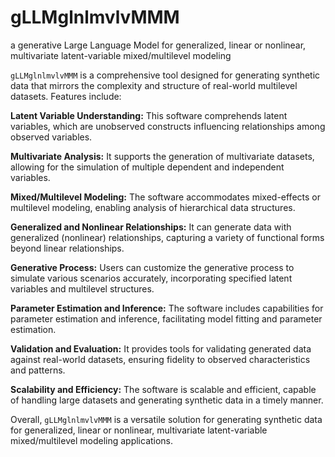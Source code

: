 # gLLMglnlmvlvMMM

a generative Large Language Model for generalized,
linear or nonlinear, multivariate latent-variable
mixed/multilevel modeling


`gLLMglnlmvlvMMM` is a comprehensive tool designed for generating synthetic data that mirrors the complexity and structure of real-world multilevel datasets. Features include:

__Latent Variable Understanding:__ This software comprehends latent variables, which are unobserved constructs influencing relationships among observed variables.

__Multivariate Analysis:__ It supports the generation of multivariate datasets, allowing for the simulation of multiple dependent and independent variables.

__Mixed/Multilevel Modeling:__ The software accommodates mixed-effects or multilevel modeling, enabling analysis of hierarchical data structures.

__Generalized and Nonlinear Relationships:__ It can generate data with generalized (nonlinear) relationships, capturing a variety of functional forms beyond linear relationships.

__Generative Process:__ Users can customize the generative process to simulate various scenarios accurately, incorporating specified latent variables and multilevel structures.

__Parameter Estimation and Inference:__ The software includes capabilities for parameter estimation and inference, facilitating model fitting and parameter estimation.

__Validation and Evaluation:__ It provides tools for validating generated data against real-world datasets, ensuring fidelity to observed characteristics and patterns.

__Scalability and Efficiency:__ The software is scalable and efficient, capable of handling large datasets and generating synthetic data in a timely manner.

Overall, `gLLMglnlmvlvMMM` is a versatile solution for generating synthetic data for generalized, linear or nonlinear, multivariate latent-variable mixed/multilevel modeling applications.
